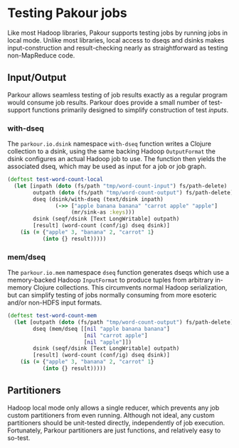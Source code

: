 # Testing Pakour jobs

Like most Hadoop libraries, Pakour supports testing jobs by running jobs in
local mode.  Unlike most libraries, local access to dseqs and dsinks makes
input-construction and result-checking nearly as straightforward as testing
non-MapReduce code.

## Input/Output

Parkour allows seamless testing of job results exactly as a regular program
would consume job results.  Parkour does provide a small number of test-support
functions primarily designed to simplify construction of test _inputs_.

### with-dseq

The `parkour.io.dsink` namespace `with-dseq` function writes a Clojure
collection to a dsink, using the same backing Hadoop `OutputFormat` the dsink
configures an actual Hadoop job to use.  The function then yields the associated
dseq, which may be used as input for a job or job graph.

```clj
(deftest test-word-count-local
  (let [inpath (doto (fs/path "tmp/word-count-input") fs/path-delete)
        outpath (doto (fs/path "tmp/word-count-output") fs/path-delete)
        dseq (dsink/with-dseq (text/dsink inpath)
               (->> ["apple banana banana" "carrot apple" "apple"]
                    (mr/sink-as :keys)))
        dsink (seqf/dsink [Text LongWritable] outpath)
        [result] (word-count (conf/ig) dseq dsink)]
    (is (= {"apple" 3, "banana" 2, "carrot" 1}
           (into {} result)))))
```

### mem/dseq

The `parkour.io.mem` namespace `dseq` function generates dseqs which use a
memory-backed Hadoop `InputFormat` to produce tuples from arbitrary in-memory
Clojure collections.  This circumvents normal Hadoop serialization, but can
simplify testing of jobs normally consuming from more esoteric and/or non-HDFS
input formats.

```clj
(deftest test-word-count-mem
  (let [outpath (doto (fs/path "tmp/word-count-output") fs/path-delete)
        dseq (mem/dseq [[nil "apple banana banana"]
                        [nil "carrot apple"]
                        [nil "apple"]])
        dsink (seqf/dsink [Text LongWritable] outpath)
        [result] (word-count (conf/ig) dseq dsink)]
    (is (= {"apple" 3, "banana" 2, "carrot" 1}
           (into {} result)))))
```

## Partitioners

Hadoop local mode only allows a single reducer, which prevents any job custom
partitioners from even running.  Although not ideal, any custom partitioners
should be unit-tested directly, independently of job execution.  Fortunately,
Parkour partitioners are just functions, and relatively easy to so-test.

